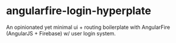 angularfire-login-hyperplate
=============================

An opinionated yet minimal ui + routing boilerplate with AngularFire (AngularJS + Firebase) w/ user login system.




